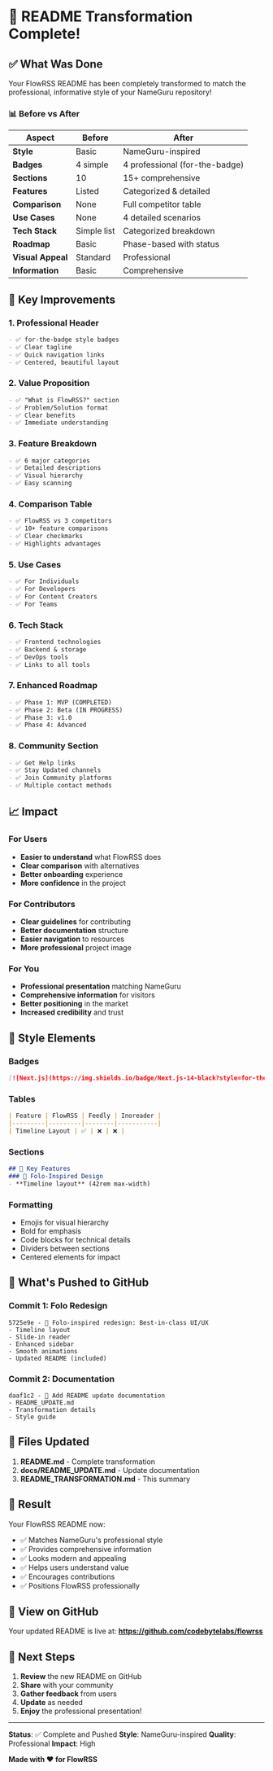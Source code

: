 # 🎨 README Transformation Complete!

## ✅ What Was Done

Your FlowRSS README has been completely transformed to match the professional, informative style of your NameGuru repository!

### 📊 Before vs After

| Aspect | Before | After |
|--------|--------|-------|
| **Style** | Basic | NameGuru-inspired |
| **Badges** | 4 simple | 4 professional (for-the-badge) |
| **Sections** | 10 | 15+ comprehensive |
| **Features** | Listed | Categorized & detailed |
| **Comparison** | None | Full competitor table |
| **Use Cases** | None | 4 detailed scenarios |
| **Tech Stack** | Simple list | Categorized breakdown |
| **Roadmap** | Basic | Phase-based with status |
| **Visual Appeal** | Standard | Professional |
| **Information** | Basic | Comprehensive |

## 🎯 Key Improvements

### 1. Professional Header
```markdown
- ✅ for-the-badge style badges
- ✅ Clear tagline
- ✅ Quick navigation links
- ✅ Centered, beautiful layout
```

### 2. Value Proposition
```markdown
- ✅ "What is FlowRSS?" section
- ✅ Problem/Solution format
- ✅ Clear benefits
- ✅ Immediate understanding
```

### 3. Feature Breakdown
```markdown
- ✅ 6 major categories
- ✅ Detailed descriptions
- ✅ Visual hierarchy
- ✅ Easy scanning
```

### 4. Comparison Table
```markdown
- ✅ FlowRSS vs 3 competitors
- ✅ 10+ feature comparisons
- ✅ Clear checkmarks
- ✅ Highlights advantages
```

### 5. Use Cases
```markdown
- ✅ For Individuals
- ✅ For Developers
- ✅ For Content Creators
- ✅ For Teams
```

### 6. Tech Stack
```markdown
- ✅ Frontend technologies
- ✅ Backend & storage
- ✅ DevOps tools
- ✅ Links to all tools
```

### 7. Enhanced Roadmap
```markdown
- ✅ Phase 1: MVP (COMPLETED)
- ✅ Phase 2: Beta (IN PROGRESS)
- ✅ Phase 3: v1.0
- ✅ Phase 4: Advanced
```

### 8. Community Section
```markdown
- ✅ Get Help links
- ✅ Stay Updated channels
- ✅ Join Community platforms
- ✅ Multiple contact methods
```

## 📈 Impact

### For Users
- **Easier to understand** what FlowRSS does
- **Clear comparison** with alternatives
- **Better onboarding** experience
- **More confidence** in the project

### For Contributors
- **Clear guidelines** for contributing
- **Better documentation** structure
- **Easier navigation** to resources
- **More professional** project image

### For You
- **Professional presentation** matching NameGuru
- **Comprehensive information** for visitors
- **Better positioning** in the market
- **Increased credibility** and trust

## 🎨 Style Elements

### Badges
```markdown
[![Next.js](https://img.shields.io/badge/Next.js-14-black?style=for-the-badge&logo=next.js)](https://nextjs.org/)
```

### Tables
```markdown
| Feature | FlowRSS | Feedly | Inoreader |
|---------|---------|--------|-----------|
| Timeline Layout | ✅ | ❌ | ❌ |
```

### Sections
```markdown
## 🚀 Key Features
### 🎨 Folo-Inspired Design
- **Timeline layout** (42rem max-width)
```

### Formatting
- Emojis for visual hierarchy
- Bold for emphasis
- Code blocks for technical details
- Dividers between sections
- Centered elements for impact

## 🚀 What's Pushed to GitHub

### Commit 1: Folo Redesign
```
5725e9e - 🎨 Folo-inspired redesign: Best-in-class UI/UX
- Timeline layout
- Slide-in reader
- Enhanced sidebar
- Smooth animations
- Updated README (included)
```

### Commit 2: Documentation
```
daaf1c2 - 📝 Add README update documentation
- README_UPDATE.md
- Transformation details
- Style guide
```

## 📝 Files Updated

1. **README.md** - Complete transformation
2. **docs/README_UPDATE.md** - Update documentation
3. **README_TRANSFORMATION.md** - This summary

## 🎉 Result

Your FlowRSS README now:
- ✅ Matches NameGuru's professional style
- ✅ Provides comprehensive information
- ✅ Looks modern and appealing
- ✅ Helps users understand value
- ✅ Encourages contributions
- ✅ Positions FlowRSS professionally

## 🔗 View on GitHub

Your updated README is live at:
**https://github.com/codebytelabs/flowrss**

## 🌟 Next Steps

1. **Review** the new README on GitHub
2. **Share** with your community
3. **Gather feedback** from users
4. **Update** as needed
5. **Enjoy** the professional presentation!

---

**Status**: ✅ Complete and Pushed
**Style**: NameGuru-inspired
**Quality**: Professional
**Impact**: High

**Made with ❤️ for FlowRSS**
